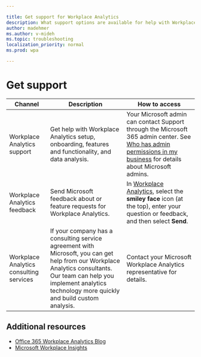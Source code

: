 ```yaml
---

title: Get support for Workplace Analytics
description: What support options are available for help with Workplace Analytics
author: madehmer
ms.author: v-mideh
ms.topic: troubleshooting
localization_priority: normal 
ms.prod: wpa

---
```


# Get support

|Channel |Description |How to access |
|------- |----------- |--------------- |
|Workplace Analytics support|Get help with Workplace Analytics setup, onboarding, features and functionality, and data analysis. |Your Microsoft admin can contact Support through the Microsoft 365 admin center. See [Who has admin permissions in my business](https://docs.microsoft.com/microsoft-365/admin/admin-overview/admin-overview?view=o365-worldwide#who-has-admin-permissions-in-my-business) for details about Microsoft admins. |
|Workplace Analytics feedback |Send Microsoft feedback about or feature requests for Workplace Analytics. |In [Workplace Analytics](https://workplaceanalytics.office.com), select the **smiley face** icon (at the top), enter your question or feedback, and then select **Send**.|
|Workplace Analytics consulting services |If your company has a consulting service agreement with Microsoft, you can get help from our Workplace Analytics consultants. Our team can help you implement analytics technology more quickly and build custom analysis. |Contact your Microsoft Workplace Analytics representative for details. |

## Additional resources

* [Office 365 Workplace Analytics Blog](https://techcommunity.microsoft.com/t5/Office-365-Analytics-Blog/bg-p/Office365AnalyticsBlog)
* [Microsoft Workplace Insights](https://insights.office.com/)